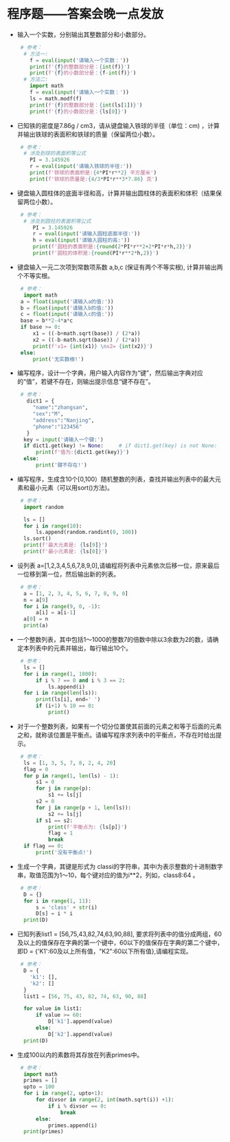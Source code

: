 # 程序题——答案会晚一点发放

- 输入一个实数，分别输出其整数部分和小数部分。

   ```python
    # 参考：
     # 方法一:
       f = eval(input('请输入一个实数：'))
       print(f'{f}的整数部分是：{int(f)}')
       print(f'{f}的小数部分是：{f-int(f)}')
     # 方法二:
       import math
       f = eval(input('请输入一个实数：'))
       ls = math.modf(f)
       print(f'{f}的整数部分是：{int(ls[1])}')
       print(f'{f}的小数部分是：{ls[0]}')
   ```

- 已知铁的密度是7.86g / cm3，请从键盘输入铁球的半径（单位：cm) ，计算并输出铁球的表面积和铁球的质量（保留两位小数）。

   ```python
    # 参考：
     # 涉及到球的表面积等公式
       PI = 3.145926
       r = eval(input('请输入铁球的半径:'))
       print(f'铁球的表面积是:{4*PI*r**2} 平方厘米')
       print(f'铁球的质量是:{4/3*PI*r**3*7.86} 克')
   ```

- 键盘输入圆柱体的底面半径和高，计算并输出圆柱体的表面积和体积（结果保留两位小数）。

   ```python
    # 参考：
     # 涉及到圆柱的表面积等公式
     	PI = 3.145926
   		r = eval(input('请输入圆柱底面半径:'))
   		h = eval(input('请输入圆柱的高:'))
   		print(f'圆柱的表面积是:{round(2*PI*r**2+2*PI*r*h,2)}')
   		print(f'圆柱的体积是:{round(PI*r**2*h,2)}')
   ```

- 键盘输入一元二次项到常数项系数 a,b,c (保证有两个不等实根), 计算并输出两个不等实根。

   ```python
    # 参考：
     import math
   	a = float(input('请输入a的值:'))
   	b = float(input('请输入b的值:'))
   	c = float(input('请输入c的值:'))
   	base = b**2-4*a*c
   	if base >= 0:
       	x1 = ((-b+math.sqrt(base)) / (2*a))
       	x2 = ((-b-math.sqrt(base)) / (2*a))
       	print(f'x1= {int(x1)} \nx2= {int(x2)}')
   	else:
       	print('无实数根!')
   
   ```

- 编写程序，设计一个字典，用户输入内容作为“键”，然后输出字典对应的“值”，若键不存在，则输出提示信息“键不存在”。

   ```python
    # 参考：
      dict1 = {
        "name":"zhangsan",
        "sex":"M",
        "address":"Nanjing",
        "phone":"123456"
      }
     key = input('请输入一个键:')
     if dict1.get(key) != None:     # if dict1.get(key) is not None:
         print(f'值为:{dict1.get(key)}')
     else:
         print('键不存在!')
   ```

- 编写程序，生成含10个[0,100）随机整数的列表，查找并输出列表中的最大元素和最小元素（可以用sort()方法)。

   ```python
    # 参考：
     import random
   
     ls = []
     for i in range(10):
         ls.append(random.randint(0, 100))
     ls.sort()
     print(f'最大元素是: {ls[9]}')
     print(f'最小元素是: {ls[0]}')
   ```

- 设列表 a=[1,2,3,4,5,6,7,8,9,0],请编程将列表中元素依次后移一位，原来最后一位移到第一位，然后输出新的列表。

   ```python
    # 参考：
     a = [1, 2, 3, 4, 5, 6, 7, 8, 9, 0]
     n = a[9]
     for i in range(9, 0, -1):
         a[i] = a[i-1]
     a[0] = n
     print(a)
   ```

- 一个整数列表，其中包括1～1000的整数7的倍数中除以3余数为2的数，请确定本列表中的元素并输出，每行输出10个。

   ```python
    # 参考：
     ls = []
     for i in range(1, 1000):
         if i % 7 == 0 and i % 3 == 2:
             ls.append(i)
     for i in range(len(ls)):
         print(ls[i], end=' ')
         if (i+1) % 10 == 0:
             print()
   ```

- 对于一个整数列表，如果有一个切分位置使其前面的元素之和等于后面的元素之和，就称该位置是平衡点。请编写程序求列表中的平衡点，不存在时给出提示。

   ```python
    # 参考：
     ls = [1, 3, 5, 7, 8, 2, 4, 20]
     flag = 0
     for p in range(1, len(ls) - 1):
         s1 = 0
         for j in range(p):
             s1 += ls[j]
         s2 = 0
         for j in range(p + 1, len(ls)):
             s2 += ls[j]
         if s1 == s2:
             print(f'平衡点为: {ls[p]}')
             flag = 1
             break
     if flag == 0:
         print('没有平衡点!')
   ```

- 生成一个字典，其键是形式为 classi的字符串，其中i为表示整数的十进制数字串，取值范围为1～10，每个键对应的值为i**2，列如，class8:64 。

   ```python
    # 参考：
     D = {}
     for i in range(1, 11):
         s = 'class' + str(i)
         D[s] = i * i
     print(D)
   ```

- 已知列表list1 = [56,75,43,82,74,63,90,88], 要求将列表中的值分成两组，60及以上的值保存在字典的第一个键中，60以下的值保存在字典的第二个键中，即D = {'K1':60及以上所有值，"K2":60以下所有值},请编程实现。

   ```python
    # 参考：
     D = {
       'k1': [],
       'k2': []
     }
     list1 = [56, 75, 43, 82, 74, 63, 90, 88]
   
     for value in list1:
         if value >= 60:
             D['k1'].append(value)
         else:
             D['k2'].append(value)
     print(D)
   ```

- 生成100以内的素数将其存放在列表primes中。

   ```python
    # 参考：
     import math
     primes = []
     upto = 100
     for i in range(2, upto+1):
         for divsor in range(2, int(math.sqrt(i)) +1):
             if i % divsor == 0:
                 break
         else:
             primes.append(i)
     print(primes)
   ```
   
    

